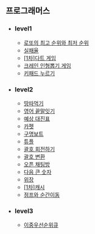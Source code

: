 ## 프로그래머스 

+ ### level1 
  + [로또의 최고 순위와 최저 순위](https://github.com/Lee-Jun-Young/Algorithm/blob/master/programmers/_77484.java)
  + [실패율](https://github.com/Lee-Jun-Young/Algorithm/blob/master/programmers/_42889.java)
  + [[1차]다트 게임](https://github.com/Lee-Jun-Young/Algorithm/blob/master/programmers/_17682.java)
  + [크레인 인형뽑기 게임](https://github.com/Lee-Jun-Young/Algorithm/blob/master/programmers/_64061.java)
  + [키패드 누르기](https://github.com/Lee-Jun-Young/Algorithm/blob/master/programmers/_67256.java)

+ ### level2
  + [땅따먹기](https://github.com/Lee-Jun-Young/Algorithm/blob/master/programmers/_12913.java)
  + [영어 끝말잇기](https://github.com/Lee-Jun-Young/Algorithm/blob/master/programmers/_12981.java)
  + [예상 대진표](https://github.com/Lee-Jun-Young/Algorithm/blob/master/programmers/_12985.java)
  + [카펫](https://github.com/Lee-Jun-Young/Algorithm/blob/master/programmers/_42842.java)
  + [구명보트](https://github.com/Lee-Jun-Young/Algorithm/blob/master/programmers/_42885.java)
  + [튜플](https://github.com/Lee-Jun-Young/Algorithm/blob/master/programmers/_64065.java)
  + [괄호 회전하기](https://github.com/Lee-Jun-Young/Algorithm/blob/master/programmers/_76502.java)
  + [괄호 변환](https://github.com/Lee-Jun-Young/Algorithm/blob/master/programmers/_60058.java)
  + [오픈 채팅방](https://github.com/Lee-Jun-Young/Algorithm/blob/master/programmers/_42888.java)
  + [다음 큰 숫자](https://github.com/Lee-Jun-Young/Algorithm/blob/master/programmers/_12911.java)
  + [위장](https://github.com/Lee-Jun-Young/Algorithm/blob/master/programmers/_42578.java)
  + [[1차]캐시](https://github.com/Lee-Jun-Young/Algorithm/blob/master/programmers/_17680.java)
  + [점프와 순간이동](https://github.com/Lee-Jun-Young/Algorithm/blob/master/programmers/_12980.java)

+ ### level3
  + [이중우선순위큐](https://github.com/Lee-Jun-Young/Algorithm/blob/master/programmers/_42628.java)
